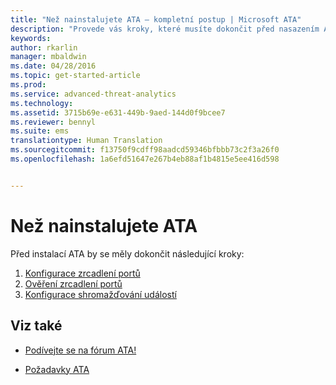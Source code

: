 ```yaml
---
title: "Než nainstalujete ATA – kompletní postup | Microsoft ATA"
description: "Provede vás kroky, které musíte dokončit před nasazením ATA."
keywords: 
author: rkarlin
manager: mbaldwin
ms.date: 04/28/2016
ms.topic: get-started-article
ms.prod: 
ms.service: advanced-threat-analytics
ms.technology: 
ms.assetid: 3715b69e-e631-449b-9aed-144d0f9bcee7
ms.reviewer: bennyl
ms.suite: ems
translationtype: Human Translation
ms.sourcegitcommit: f13750f9cdff98aadcd59346bfbbb73c2f3a26f0
ms.openlocfilehash: 1a6efd51647e267b4eb88af1b4815e5ee416d598


---
```


# Než nainstalujete ATA

Před instalací ATA by se měly dokončit následující kroky:

1. [Konfigurace zrcadlení portů](configure-port-mirroring.md)
2. [Ověření zrcadlení portů](validate-port-mirroring.md)
3. [Konfigurace shromažďování událostí](configure-event-collection.md)



## Viz také

- [Podívejte se na fórum ATA!](https://social.technet.microsoft.com/Forums/security/home?forum=mata)

- [Požadavky ATA](/advanced-threat-analytics/plan-design/ata-prerequisites)




<!--HONumber=Jul16_HO4-->


